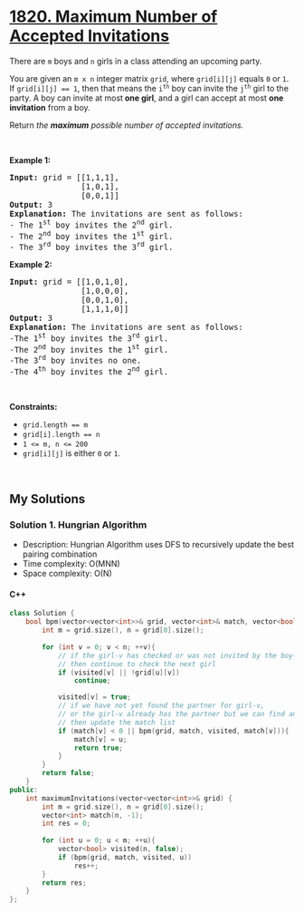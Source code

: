 # [1820. Maximum Number of Accepted Invitations](https://leetcode.com/problems/maximum-number-of-accepted-invitations/)

<div><p>There are <code>m</code> boys and <code>n</code> girls in a class attending an upcoming party.</p>

<p>You are given an <code>m x n</code> integer matrix <code>grid</code>, where <code>grid[i][j]</code> equals <code>0</code> or <code>1</code>. If <code>grid[i][j] == 1</code>, then that means the <code>i<sup>th</sup></code> boy can invite the <code>j<sup>th</sup></code> girl to the party. A boy can invite at most<strong> one girl</strong>, and a girl can accept at most <strong>one invitation</strong> from a boy.</p>

<p>Return <em>the <strong>maximum</strong> possible number of accepted invitations.</em></p>

<p>&nbsp;</p>
<p><strong>Example 1:</strong></p>

<pre><strong>Input:</strong> grid = [[1,1,1],
               [1,0,1],
               [0,0,1]]
<strong>Output:</strong> 3<strong>
Explanation:</strong> The invitations are sent as follows:
- The 1<sup>st</sup> boy invites the 2<sup>nd</sup> girl.
- The 2<sup>nd</sup> boy invites the 1<sup>st</sup> girl.
- The 3<sup>rd</sup> boy invites the 3<sup>rd</sup> girl.</pre>

<p><strong>Example 2:</strong></p>

<pre><strong>Input:</strong> grid = [[1,0,1,0],
               [1,0,0,0],
               [0,0,1,0],
               [1,1,1,0]]
<strong>Output:</strong> 3
<strong>Explanation:</strong> The invitations are sent as follows:
-The 1<sup>st</sup> boy invites the 3<sup>rd</sup> girl.
-The 2<sup>nd</sup> boy invites the 1<sup>st</sup> girl.
-The 3<sup>rd</sup> boy invites no one.
-The 4<sup>th</sup> boy invites the 2<sup>nd</sup> girl.</pre>

<p>&nbsp;</p>
<p><strong>Constraints:</strong></p>

<ul>
	<li><code>grid.length == m</code></li>
	<li><code>grid[i].length == n</code></li>
	<li><code>1 &lt;= m, n &lt;= 200</code></li>
	<li><code>grid[i][j]</code> is either <code>0</code> or <code>1</code>.</li>
</ul>

<p>&nbsp;</p>

## My Solutions
### Solution 1. Hungrian Algorithm
- Description: Hungrian Algorithm uses DFS to recursively update the best pairing combination
- Time complexity: O(MNN)
- Space complexity: O(N)

#### C++
```cpp
class Solution {
    bool bpm(vector<vector<int>>& grid, vector<int>& match, vector<bool>& visited, int u){
        int m = grid.size(), n = grid[0].size();
        
        for (int v = 0; v < n; ++v){
            // if the girl-v has checked or was not invited by the boy-u,
            // then continue to check the next girl
            if (visited[v] || !grid[u][v])
                continue;

            visited[v] = true;
            // if we have not yet found the partner for girl-v, 
            // or the girl-v already has the partner but we can find another partner for her,
            // then update the match list
            if (match[v] < 0 || bpm(grid, match, visited, match[v])){
                match[v] = u;
                return true;
            }
        }
        return false;
    }
public:
    int maximumInvitations(vector<vector<int>>& grid) {
        int m = grid.size(), n = grid[0].size();
        vector<int> match(n, -1);
        int res = 0;
        
        for (int u = 0; u < m; ++u){
            vector<bool> visited(n, false);
            if (bpm(grid, match, visited, u))
                res++;
        }
        return res;
    }
};
```